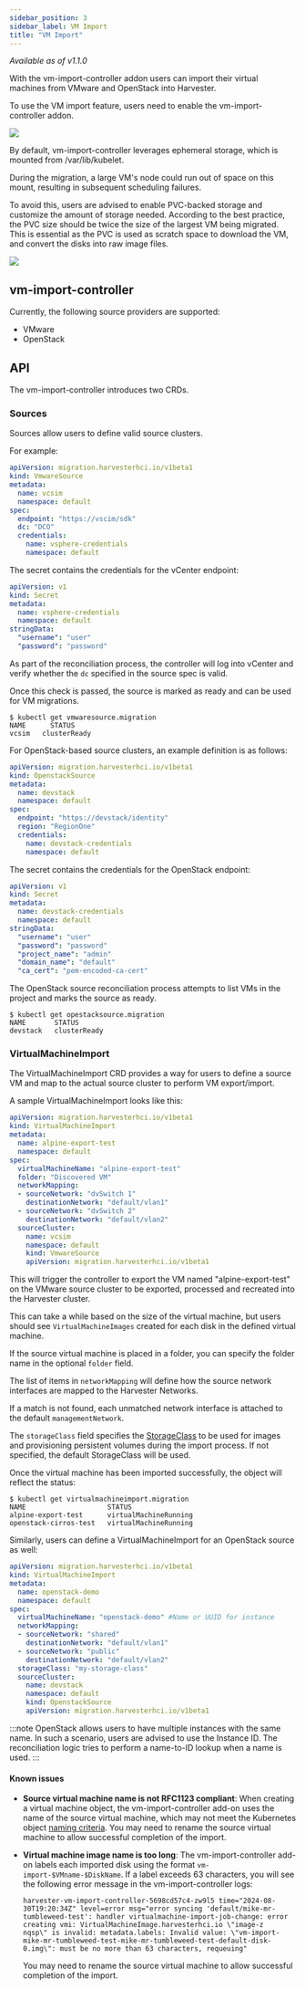 ```yaml
---
sidebar_position: 3
sidebar_label: VM Import
title: "VM Import"
---
```


<head>
  <link rel="canonical" href="https://docs.harvesterhci.io/v1.4/advanced/addons/vmimport"/>
</head>

_Available as of v1.1.0_

With the vm-import-controller addon users can import their virtual machines from VMware and OpenStack into Harvester.

To use the VM import feature, users need to enable the vm-import-controller addon.

![](/img/v1.2/vm-import-controller/EnableAddon.png)

By default, vm-import-controller leverages ephemeral storage, which is mounted from /var/lib/kubelet.  

During the migration, a large VM's node could run out of space on this mount, resulting in subsequent scheduling failures. 

To avoid this, users are advised to enable PVC-backed storage and customize the amount of storage needed. According to the best practice, the PVC size should be twice the size of the largest VM being migrated. This is essential as the PVC is used as scratch space to download the VM, and convert the disks into raw image files.

![](/img/v1.2/vm-import-controller/ConfigureAddon.png)

## vm-import-controller

Currently, the following source providers are supported:
* VMware
* OpenStack

## API
The vm-import-controller introduces two CRDs.

### Sources
Sources allow users to define valid source clusters.

For example:

```yaml
apiVersion: migration.harvesterhci.io/v1beta1
kind: VmwareSource
metadata:
  name: vcsim
  namespace: default
spec:
  endpoint: "https://vscim/sdk"
  dc: "DCO"
  credentials:
    name: vsphere-credentials
    namespace: default
```

The secret contains the credentials for the vCenter endpoint:

```yaml
apiVersion: v1
kind: Secret
metadata: 
  name: vsphere-credentials
  namespace: default
stringData:
  "username": "user"
  "password": "password"
```

As part of the reconciliation process, the controller will log into vCenter and verify whether the `dc` specified in the source spec is valid.

Once this check is passed, the source is marked as ready and can be used for VM migrations.

```shell
$ kubectl get vmwaresource.migration 
NAME      STATUS
vcsim   clusterReady
```

For OpenStack-based source clusters, an example definition is as follows:

```yaml
apiVersion: migration.harvesterhci.io/v1beta1
kind: OpenstackSource
metadata:
  name: devstack
  namespace: default
spec:
  endpoint: "https://devstack/identity"
  region: "RegionOne"
  credentials:
    name: devstack-credentials
    namespace: default
```

The secret contains the credentials for the OpenStack endpoint:

```yaml
apiVersion: v1
kind: Secret
metadata: 
  name: devstack-credentials
  namespace: default
stringData:
  "username": "user"
  "password": "password"
  "project_name": "admin"
  "domain_name": "default"
  "ca_cert": "pem-encoded-ca-cert"
```

The OpenStack source reconciliation process attempts to list VMs in the project and marks the source as ready.

```shell
$ kubectl get opestacksource.migration
NAME       STATUS
devstack   clusterReady
```

### VirtualMachineImport
The VirtualMachineImport CRD provides a way for users to define a source VM and map to the actual source cluster to perform VM export/import.

A sample VirtualMachineImport looks like this:

```yaml
apiVersion: migration.harvesterhci.io/v1beta1
kind: VirtualMachineImport
metadata:
  name: alpine-export-test
  namespace: default
spec: 
  virtualMachineName: "alpine-export-test"
  folder: "Discovered VM"  
  networkMapping:
  - sourceNetwork: "dvSwitch 1"
    destinationNetwork: "default/vlan1"
  - sourceNetwork: "dvSwitch 2"
    destinationNetwork: "default/vlan2"
  sourceCluster: 
    name: vcsim
    namespace: default
    kind: VmwareSource
    apiVersion: migration.harvesterhci.io/v1beta1
```

This will trigger the controller to export the VM named "alpine-export-test" on the VMware source cluster to be exported, processed and recreated into the Harvester cluster.

This can take a while based on the size of the virtual machine, but users should see `VirtualMachineImages` created for each disk in the defined virtual machine.

If the source virtual machine is placed in a folder, you can specify the folder name in the optional `folder` field.

The list of items in `networkMapping` will define how the source network interfaces are mapped to the Harvester Networks.

If a match is not found, each unmatched network interface is attached to the default `managementNetwork`.

The `storageClass` field specifies the [StorageClass](../storageclass.md) to be used for images and provisioning persistent volumes during the import process. If not specified, the default StorageClass will be used.

Once the virtual machine has been imported successfully, the object will reflect the status:

```shell
$ kubectl get virtualmachineimport.migration
NAME                    STATUS
alpine-export-test      virtualMachineRunning
openstack-cirros-test   virtualMachineRunning

```

Similarly, users can define a VirtualMachineImport for an OpenStack source as well:

```yaml
apiVersion: migration.harvesterhci.io/v1beta1
kind: VirtualMachineImport
metadata:
  name: openstack-demo
  namespace: default
spec: 
  virtualMachineName: "openstack-demo" #Name or UUID for instance
  networkMapping:
  - sourceNetwork: "shared"
    destinationNetwork: "default/vlan1"
  - sourceNetwork: "public"
    destinationNetwork: "default/vlan2"
  storageClass: "my-storage-class"
  sourceCluster: 
    name: devstack
    namespace: default
    kind: OpenstackSource
    apiVersion: migration.harvesterhci.io/v1beta1
```

:::note 
OpenStack allows users to have multiple instances with the same name. In such a scenario, users are advised to use the Instance ID. The reconciliation logic tries to perform a name-to-ID lookup when a name is used.
:::

#### Known issues
* **Source virtual machine name is not RFC1123 compliant**: When creating a virtual machine object, the vm-import-controller add-on uses the name of the source virtual machine, which may not meet the Kubernetes object [naming criteria](https://kubernetes.io/docs/concepts/overview/working-with-objects/names/#dns-subdomain-names). You may need to rename the source virtual machine to allow successful completion of the import.

* **Virtual machine image name is too long**: The vm-import-controller add-on labels each imported disk using the format `vm-import-$VMname-$DiskName`. If a label exceeds 63 characters, you will see the following error message in the vm-import-controller logs:
    ```shell
    harvester-vm-import-controller-5698cd57c4-zw9l5 time="2024-08-30T19:20:34Z" level=error msg="error syncing 'default/mike-mr-tumbleweed-test': handler virtualmachine-import-job-change: error creating vmi: VirtualMachineImage.harvesterhci.io \"image-z
    nqsp\" is invalid: metadata.labels: Invalid value: \"vm-import-mike-mr-tumbleweed-test-mike-mr-tumbleweed-test-default-disk-0.img\": must be no more than 63 characters, requeuing"      
    ```
    You may need to rename the source virtual machine to allow successful completion of the import.
